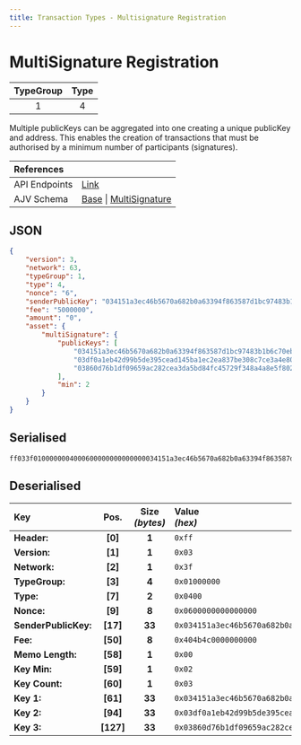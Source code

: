 ```yaml
---
title: Transaction Types - Multisignature Registration
---
```


# MultiSignature Registration

| TypeGroup | Type  |
| :-------: | :---: |
|     1     |   4   |

Multiple publicKeys can be aggregated into one creating a unique publicKey and address. This enables the creation of transactions that must be authorised by a minimum number of participants (signatures).

| References    |                                                                                                                                                                                                                                                                                                                             |
| :------------ | :-------------------------------------------------------------------------------------------------------------------------------------------------------------------------------------------------------------------------------------------------------------------------------------------------------------------------- |
| API Endpoints | [Link](/docs/api/public-rest-api/endpoints/transactions)                                                                                                                                                                                                                                                                    |
| AJV Schema    | [Base](https://github.com/Solar-network/core/blob/0c03aaf1feebb77bd33117110c358636bf14d9c0/packages/crypto/src/transactions/types/schemas.ts#L17-L46) \| [MultiSignature](https://github.com/Solar-network/core/blob/75e3aa11e3466956fc7a860671bd4dd870a9d9fa/packages/crypto/src/transactions/types/schemas.ts#L186-#L218) |

## JSON

```json
{
    "version": 3,
    "network": 63,
    "typeGroup": 1,
    "type": 4,
    "nonce": "6",
    "senderPublicKey": "034151a3ec46b5670a682b0a63394f863587d1bc97483b1b6c70eb58e7f0aed192",
    "fee": "5000000",
    "amount": "0",
    "asset": {
        "multiSignature": {
            "publicKeys": [
                "034151a3ec46b5670a682b0a63394f863587d1bc97483b1b6c70eb58e7f0aed192",
                "03df0a1eb42d99b5de395cead145ba1ec2ea837be308c7ce3a4e8018b7efc7fdb8",
                "03860d76b1df09659ac282cea3da5bd84fc45729f348a4a8e5f802186be72dc17f"
            ],
            "min": 2
        }
    }
}
```

## Serialised

```shell
ff033f0100000004000600000000000000034151a3ec46b5670a682b0a63394f863587d1bc97483b1b6c70eb58e7f0aed192404b4c0000000000000203034151a3ec46b5670a682b0a63394f863587d1bc97483b1b6c70eb58e7f0aed19203df0a1eb42d99b5de395cead145ba1ec2ea837be308c7ce3a4e8018b7efc7fdb803860d76b1df09659ac282cea3da5bd84fc45729f348a4a8e5f802186be72dc17f
```

## Deserialised

| Key                  |   Pos.    | Size<br/>_(bytes)_ | Value<br/>_(hex)_                                                      |
| :------------------- | :-------: | :----------------: | :--------------------------------------------------------------------- |
| **Header:**          |  **[0]**  |       **1**        | `0xff`                                                                 |
| **Version:**         |  **[1]**  |       **1**        | `0x03`                                                                 |
| **Network:**         |  **[2]**  |       **1**        | `0x3f`                                                                 |
| **TypeGroup:**       |  **[3]**  |       **4**        | `0x01000000`                                                           |
| **Type:**            |  **[7]**  |       **2**        | `0x0400`                                                               |
| **Nonce:**           |  **[9]**  |       **8**        | `0x0600000000000000`                                                   |
| **SenderPublicKey:** | **[17]**  |       **33**       | `0x034151a3ec46b5670a682b0a63394f863587d1bc97483b1b6c70eb58e7f0aed192` |
| **Fee:**             | **[50]**  |       **8**        | `0x404b4c0000000000`                                                   |
| **Memo Length:**     | **[58]**  |       **1**        | `0x00`                                                                 |
| **Key Min:**         | **[59]**  |       **1**        | `0x02`                                                                 |
| **Key Count:**       | **[60]**  |       **1**        | `0x03`                                                                 |
| **Key 1:**           | **[61]**  |       **33**       | `0x034151a3ec46b5670a682b0a63394f863587d1bc97483b1b6c70eb58e7f0aed192` |
| **Key 2:**           | **[94]**  |       **33**       | `0x03df0a1eb42d99b5de395cead145ba1ec2ea837be308c7ce3a4e8018b7efc7fdb8` |
| **Key 3:**           | **[127]** |       **33**       | `0x03860d76b1df09659ac282cea3da5bd84fc45729f348a4a8e5f802186be72dc17f` |
